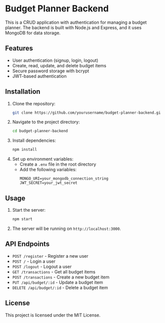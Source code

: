 # Budget Planner Backend

This is a CRUD application with authentication for managing a budget planner. The backend is built with Node.js and Express, and it uses MongoDB for data storage.

## Features

- User authentication (signup, login, logout)
- Create, read, update, and delete budget items
- Secure password storage with bcrypt
- JWT-based authentication

## Installation

1. Clone the repository:
    ```sh
    git clone https://github.com/yourusername/budget-planner-backend.git
    ```
2. Navigate to the project directory:
    ```sh
    cd budget-planner-backend
    ```
3. Install dependencies:
    ```sh
    npm install
    ```
4. Set up environment variables:
    - Create a `.env` file in the root directory
    - Add the following variables:
        ```
        MONGO_URI=your_mongodb_connection_string
        JWT_SECRET=your_jwt_secret
        ```

## Usage

1. Start the server:
    ```sh
    npm start
    ```
2. The server will be running on `http://localhost:3000`.

## API Endpoints

- `POST /register` - Register a new user
- `POST /` - Login a user
- `POST /logout` - Logout a user
- `GET /transactions` - Get all budget items
- `POST /transactions` - Create a new budget item
- `PUT /api/budget/:id` - Update a budget item
- `DELETE /api/budget/:id` - Delete a budget item

## License

This project is licensed under the MIT License.
